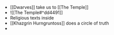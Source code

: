 - [[Dwarves]] take us to [[The Temple]]
- ![[The Temple#^dd4491]]
- Religious texts inside
- [[Khazgrin Hurngruntoss]] does a circle of truth 
- 